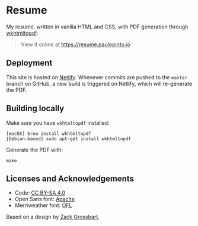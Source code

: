# Resume
My resume, written in vanilla HTML and CSS, with PDF generation through [wkhtmltopdf](http://wkhtmltopdf.org).

> View it online at https://resume.paulopinto.io

## Deployment
This site is hosted on [Netlify](https://www.netlify.com). Whenever commits are pushed to the `master` branch on GitHub, a new build is triggered on Netlify, which will re-generate the PDF.

## Building locally
Make sure you have `wkhtmltopdf` installed:

```shell
[macOS] brew install wkhtmltopdf
[Debian-based] sudo apt-get install wkhtmltopdf
```

Generate the PDF with:

```shell
make
```

## Licenses and Acknowledgements
- Code: [CC BY-SA 4.0](https://creativecommons.org/licenses/by-sa/4.0/)
- Open Sans font: [Apache](https://github.com/psrpinto/resume/blob/master/fonts/Open_Sans/LICENSE)
- Merriweather font: [OFL](https://github.com/psrpinto/resume/blob/master/fonts/Merriweather/LICENSE)

Based on a design by [Zack Grossbart](http://www.zackgrossbart.com/hackito/resume/).
